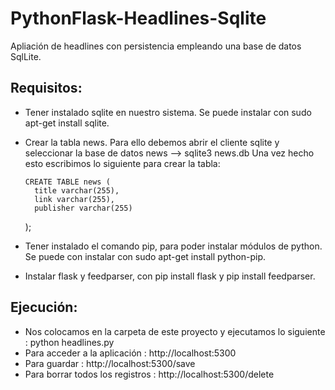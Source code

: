 # PythonFlask-Headlines-Sqlite

Apliación de headlines con persistencia empleando una base de datos SqlLite.

## Requisitos: 

* Tener instalado sqlite en nuestro sistema. Se puede instalar con sudo apt-get install sqlite.
* Crear la tabla news. Para ello debemos abrir el cliente sqlite y seleccionar la base de datos news --> sqlite3 news.db
  Una vez hecho esto escribimos lo siguiente para crear la tabla:
  
      CREATE TABLE news (
        title varchar(255),
        link varchar(255),
        publisher varchar(255)
    );
* Tener instalado el comando pip, para poder instalar módulos de python. Se puede con instalar con sudo apt-get install python-pip.
* Instalar flask y feedparser, con pip install flask y pip install feedparser.

## Ejecución:

* Nos colocamos en la carpeta de este proyecto y ejecutamos lo siguiente : python headlines.py
* Para acceder a la aplicación : http://localhost:5300
* Para guardar : http://localhost:5300/save
* Para borrar todos los registros : http://localhost:5300/delete
